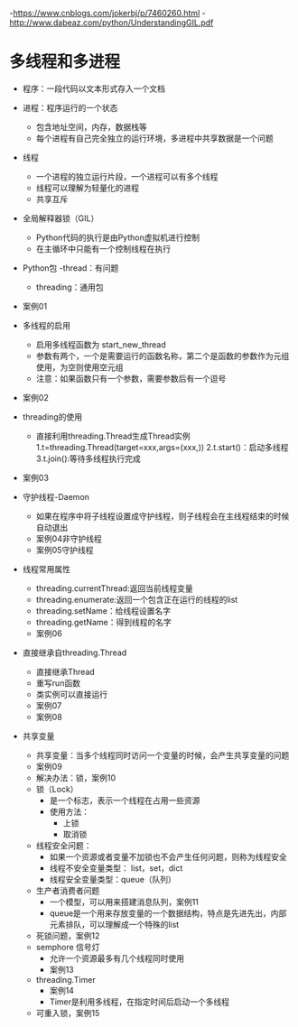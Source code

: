-https://www.cnblogs.com/jokerbj/p/7460260.html
-http://www.dabeaz.com/python/UnderstandingGIL.pdf

# 多线程和多进程
- 程序：一段代码以文本形式存入一个文档
- 进程：程序运行的一个状态
    - 包含地址空间，内存，数据栈等
    - 每个进程有自己完全独立的运行环境，多进程中共享数据是一个问题
- 线程
    - 一个进程的独立运行片段，一个进程可以有多个线程
    - 线程可以理解为轻量化的进程
    - 共享互斥
- 全局解释器锁（GIL）
    - Python代码的执行是由Python虚拟机进行控制
    - 在主循环中只能有一个控制线程在执行
- Python包
    -thread：有问题
    - threading：通用包
- 案例01

- 多线程的启用
    - 启用多线程函数为 start_new_thread
    - 参数有两个，一个是需要运行的函数名称，第二个是函数的参数作为元组使用，为空则使用空元组
    - 注意：如果函数只有一个参数，需要参数后有一个逗号
- 案例02

- threading的使用
    - 直接利用threading.Thread生成Thread实例
        1.t=threading.Thread(target=xxx,args=(xxx,))
        2.t.start()：启动多线程
        3.t.join():等待多线程执行完成
- 案例03

- 守护线程-Daemon
    - 如果在程序中将子线程设置成守护线程，则子线程会在主线程结束的时候自动退出
    - 案例04非守护线程
    - 案例05守护线程
- 线程常用属性
    - threading.currentThread:返回当前线程变量
    - threading.enumerate:返回一个包含正在运行的线程的list
    - threading.setName：给线程设置名字
    - threading.getName：得到线程的名字
    - 案例06
- 直接继承自threading.Thread
    - 直接继承Thread
    - 重写run函数
    - 类实例可以直接运行
    - 案例07
    - 案例08

- 共享变量
    - 共享变量：当多个线程同时访问一个变量的时候，会产生共享变量的问题
    - 案例09
    - 解决办法：锁，案例10
    - 锁（Lock）
        - 是一个标志，表示一个线程在占用一些资源
        - 使用方法：
            - 上锁
            - 取消锁
    - 线程安全问题：
        - 如果一个资源或者变量不加锁也不会产生任何问题，则称为线程安全
        - 线程不安全变量类型： list，set，dict
        - 线程安全变量类型：queue（队列）
    - 生产者消费者问题
        - 一个模型，可以用来搭建消息队列，案例11
        - queue是一个用来存放变量的一个数据结构，特点是先进先出，内部元素排队，可以理解成一个特殊的list
    - 死锁问题，案例12
    - semphore 信号灯
        - 允许一个资源最多有几个线程同时使用
        - 案例13
    - threading.Timer
        - 案例14
        - Timer是利用多线程，在指定时间后启动一个多线程
    - 可重入锁，案例15
